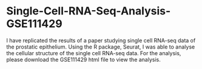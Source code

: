 # Single-Cell-RNA-Seq-Analysis-GSE111429

I have replicated the results of a paper studying single cell RNA-seq data of the prostatic epithelium. Using the R package, Seurat, I was able to analyse the cellular structure of the single cell RNA-seq data. For the analysis, please download the GSE111429 html file to view the analysis. 
